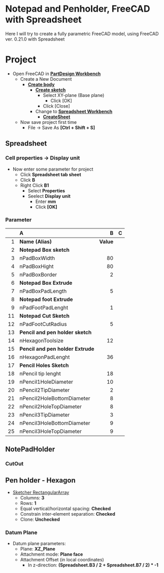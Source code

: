 # Notepad and Penholder, FreeCAD with Spreadsheet

Here I will try to create a fully parametric FreeCAD model, using FreeCAD ver. 0.21.0 with Spreadsheet

# Project

* Open FreeCAD in **[PartDesign Workbench](https://wiki.freecad.org/PartDesign_Workbench)**
  * Create a New Document
    * **[Create body](https://wiki.freecad.org/PartDesign_Body)**
      * **[Create sketch](https://wiki.freecad.org/PartDesign_NewSketch)**
        * Select XY-plane (Base plane)
          * Click [OK]
        * Click [Close]
      * Change to **[Spreadsheet Workbench](https://wiki.freecad.org/Spreadsheet_Workbench)**
        * **[CreateSheet](https://wiki.freecad.org/Spreadsheet_CreateSheet)**
  * Now save project first time
    * File -> Save As **[Ctrl + Shift + S]**

## Spreadsheet

### Cell properties -> Display unit

* Now enter some parameter for project
  * Click **Spreadsheet tab sheet**
  * Click **B** 
  * Right Click **B1**
    * Select **Properties**
    * Seelect **Display unit**
      * Enter **mm**
      * Click **[OK]**

### Parameter

||A|B|C|
|---:|:---|---:|---:|
|1|**Name (Alias)**|**Value**|
|2|**Notepad Box sketch**|
|3|nPadBoxWidth|80|
|4|nPadBoxHight|80|
|5|nPadBoxBorder|2|
|6|**Notepad Box Extrude**|
|7|nPadBoxPadLength|5|
|8|**Notepad foot Extrude**|
|9|nPadFootPadLenght|1|
|11|**Notepad Cut Sketch**|
|12|nPadFootCutRadius|5|
|13|**Pencil and pen holder sketch**|
|14|nHexagonToolsize|12|
|15|**Pencil and pen holder Extrude**|
|16|nHexagonPadLenght|36|
|17|**Pencil Holes Sketch**|
|18|nPencil tip lenght |18|
|19|nPencil1HoleDiameter |10|
|20|nPencil2TipDiameter |2|
|21|nPencil2HoleBottomDiameter|8|
|22|nPencil2HoleTopDiameter|8|
|23|nPencil3TipDiameter|3|
|24|nPencil3HoleBottomDiameter|9|
|25|nPencil3HoleTopDiameter|9|

## NotePadHolder

### CutOut

## Pen holder - Hexagon

* [Sketcher RectangularArray](https://wiki.freecad.org/Sketcher_RectangularArray)
  * Columns: **3**
  * Rows: **1**
  * Equal vertical/horizontal spacing: **Checked**
  * Constrain inter-element separation: **Checked**
  * Clone: **Unchecked**


### Datum Plane

* Datum plane parameters:
  * Plane: **XZ_Plane**
  * Attachment mode: **Plane face**
  * Attachment Offset (in local coordinates)
    * In z-direction: **(Spreadsheet.B3 / 2 + Spreadsheet.B7 / 2) * -1**


